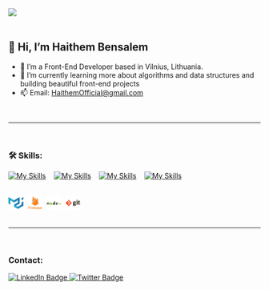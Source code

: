 <div id="header">
  <img src="https://media.giphy.com/media/M9gbBd9nbDrOTu1Mqx/giphy.gif" width="100"/>
</div>

</br>

## 👋 Hi, I’m Haithem Bensalem
- 👀 I’m a Front-End Developer based in Vilnius, Lithuania. </br>
- 🌱 I’m currently learning more about algorithms and data structures and building beautiful front-end projects </br>
- 📫 Email: HaithemOfficial@gmail.com </br>

<br />

---

<br />

### :hammer_and_wrench: Skills:

[![My Skills](https://skillicons.dev/icons?i=js,ts)](#)&nbsp;&nbsp;&nbsp;
[![My Skills](https://skillicons.dev/icons?i=react,redux)](#)&nbsp;&nbsp;&nbsp;
[![My Skills](https://skillicons.dev/icons?i=html,css)](#)&nbsp;&nbsp;&nbsp;
[![My Skills](https://skillicons.dev/icons?i=sass,figma)](#)
<div>
  </br>
  <img src="https://github.com/devicons/devicon/blob/master/icons/materialui/materialui-original.svg" title="Material UI" alt="Material UI" width="30" height="30"/>&nbsp;
  <img src="https://github.com/devicons/devicon/blob/master/icons/firebase/firebase-plain-wordmark.svg" title="Firebase" alt="Firebase" width="30" height="30"/>&nbsp;
  <img src="https://github.com/devicons/devicon/blob/master/icons/nodejs/nodejs-original-wordmark.svg" title="NodeJS" alt="NodeJS" width="30" height="30"/>&nbsp;
  <img src="https://github.com/devicons/devicon/blob/master/icons/git/git-original-wordmark.svg" title="Git" **alt="Git" width="30" height="30"/>
</div>


<br />

---

<br />

### Contact:

<div id="badges">
  <a href="https://www.linkedin.com/in/haithem-bensalem-193a4515a/">
    <img src="https://img.shields.io/badge/LinkedIn-blue?style=for-the-badge&logo=linkedin&logoColor=white" alt="LinkedIn Badge"/>
  </a>
  <a href="https://twitter.com/haithemben98">
    <img src="https://img.shields.io/badge/Twitter-blue?style=for-the-badge&logo=twitter&logoColor=white" alt="Twitter Badge"/>
  </a>
</div>
